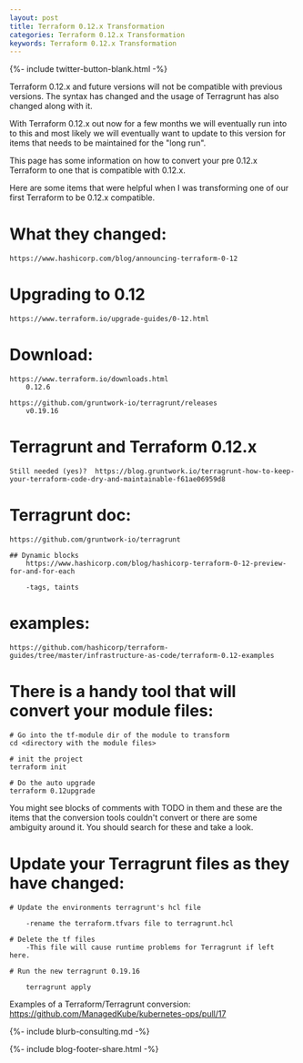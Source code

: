 ```yaml
---
layout: post
title: Terraform 0.12.x Transformation
categories: Terraform 0.12.x Transformation
keywords: Terraform 0.12.x Transformation
---
```

{%- include twitter-button-blank.html -%}

Terraform 0.12.x and future versions will not be compatible with previous versions.  The syntax has changed and the usage of Terragrunt has also changed along with it.

With Terraform 0.12.x out now for a few months we will eventually run into to this and most likely we will eventually want to update to this version for items that needs to be maintained for the "long run".

This page has some information on how to convert your pre 0.12.x Terraform to one that is compatible with 0.12.x.

Here are some items that were helpful when I was transforming one of our first Terraform to be 0.12.x compatible.

# What they changed:
    https://www.hashicorp.com/blog/announcing-terraform-0-12

# Upgrading to 0.12
    https://www.terraform.io/upgrade-guides/0-12.html

# Download:
    https://www.terraform.io/downloads.html
        0.12.6

    https://github.com/gruntwork-io/terragrunt/releases
        v0.19.16

# Terragrunt and Terraform 0.12.x
    Still needed (yes)?  https://blog.gruntwork.io/terragrunt-how-to-keep-your-terraform-code-dry-and-maintainable-f61ae06959d8

# Terragrunt doc:
    https://github.com/gruntwork-io/terragrunt

    ## Dynamic blocks
        https://www.hashicorp.com/blog/hashicorp-terraform-0-12-preview-for-and-for-each

        -tags, taints

# examples:

    https://github.com/hashicorp/terraform-guides/tree/master/infrastructure-as-code/terraform-0.12-examples


# There is a handy tool that will convert your module files:
```
# Go into the tf-module dir of the module to transform
cd <directory with the module files>

# init the project
terraform init

# Do the auto upgrade
terraform 0.12upgrade
```

You might see blocks of comments with TODO in them and these are the items that the conversion tools couldn't convert or there are some ambiguity around it.  You should search for these and take a look.


# Update your Terragrunt files as they have changed:
```
# Update the environments terragrunt's hcl file

    -rename the terraform.tfvars file to terragrunt.hcl

# Delete the tf files
    -This file will cause runtime problems for Terragrunt if left here.

# Run the new terragrunt 0.19.16

    terragrunt apply
```

Examples of a Terraform/Terragrunt conversion: https://github.com/ManagedKube/kubernetes-ops/pull/17

{%- include blurb-consulting.md -%}

<!-- Blog footer share -->
{%- include blog-footer-share.html -%}
